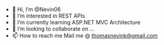 - 👋 Hi, I’m @Nevin06
- 👀 I’m interested in REST APIs
- 🌱 I’m currently learning ASP.NET MVC Architecture
- 💞️ I’m looking to collaborate on ...
- 📫 How to reach me Mail me @ thomasnevink@gmail.com

<!---
Nevin06/Nevin06 is a ✨ special ✨ repository because its `README.md` (this file) appears on your GitHub profile.
You can click the Preview link to take a look at your changes.
--->
